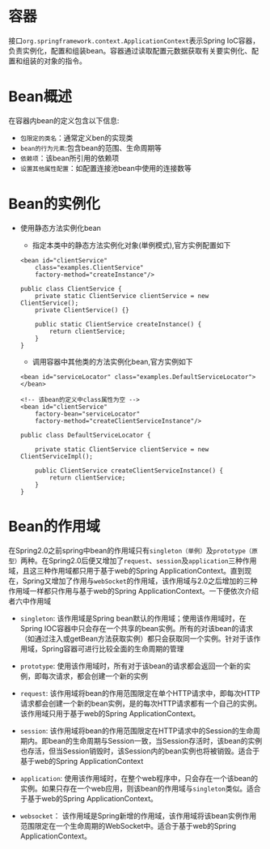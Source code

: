 # 容器

接口`org.springframework.context.ApplicationContext`表示Spring IoC容器，负责实例化，配置和组装bean。容器通过读取配置元数据获取有关要实例化、配置和组装的对象的指令。

# Bean概述

在容器内bean的定义包含以下信息:

-   `包限定的类名`：通常定义ben的实现类
-   `bean的行为元素`:包含bean的范围、生命周期等
-   `依赖项`：该bean所引用的依赖项
-   `设置其他属性配置`：如配置连接池bean中使用的连接数等

# Bean的实例化

-   使用静态方法实例化bean

    -   指定本类中的静态方法实例化对象(単例模式),官方实例配置如下

    ```
    <bean id="clientService"
        class="examples.ClientService"
        factory-method="createInstance"/>
    ```

    ```
    public class ClientService {
        private static ClientService clientService = new ClientService();
        private ClientService() {}

        public static ClientService createInstance() {
            return clientService;
        }
    }
    ```

    -   调用容器中其他类的方法实例化bean,官方实例如下

    ```
    <bean id="serviceLocator" class="examples.DefaultServiceLocator">
    </bean>

    <!-- 该bean的定义中class属性为空 -->
    <bean id="clientService"
        factory-bean="serviceLocator"
        factory-method="createClientServiceInstance"/>
    ```

    ```
    public class DefaultServiceLocator {

        private static ClientService clientService = new ClientServiceImpl();

        public ClientService createClientServiceInstance() {
            return clientService;
        }
    }
    ```

# Bean的作用域

在Spring2.0之前spring中bean的作用域只有`singleton（単例）`及`prototype（原型）`两种。在Spring2.0后便又增加了`request`、`session`及`application`三种作用域，且这三种作用域都只用于基于web的Spring ApplicationContext。直到现在，Spring又增加了作用与`webSocket`的作用域，该作用域与2.0之后增加的三种作用域一样都只作用与基于web的Spring ApplicationContext。一下便依次介绍者六中作用域

-   `singleton`: 该作用域是Spring bean默认的作用域；使用该作用域时，在Spring IOC容器中只会存在一个共享的bean实例。所有的对该bean的请求（如通过注入或getBean方法获取实例）都只会获取同一个实例。针对于该作用域，Spring容器可进行比较全面的生命周期的管理

-   `prototype`: 使用该作用域时，所有对于该bean的请求都会返回一个新的实例，即每次请求，都会创建一个新的实例

-   `request`: 该作用域将bean的作用范围限定在单个HTTP请求中，即每次HTTP请求都会创建一个新的bean实例，是的每次HTTP请求都有一个自己的实例。该作用域只用于基于web的Spring ApplicationContext。

-   `session`: 该作用域将bean的作用范围限定在HTTP请求中的Session的生命周期内。即bean的生命周期与Session一致，当Session存活时，该bean的实例也存活，但当Session销毁时，该Session内的bean实例也将被销毁。适合于基于web的Spring ApplicationContext

-   `application`: 使用该作用域时，在整个web程序中，只会存在一个该bean的实例。如果只存在一个web应用，则该bean的作用域与`singleton`类似。适合于基于web的Spring ApplicationContext。

-   `websocket`： 该作用域是Spring新增的作用域，该作用域将该bean实例作用范围限定在一个生命周期的WebSocket中。适合于基于web的Spring ApplicationContext。

